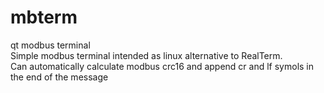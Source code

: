 # mbterm
qt modbus terminal  
Simple modbus terminal intended as linux alternative to RealTerm.  
Can automatically calculate modbus crc16 and append cr and lf symols in the end of the message
